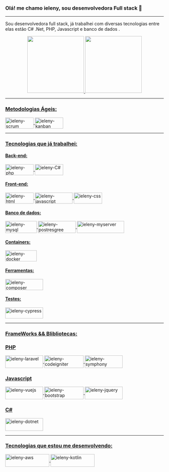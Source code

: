 ### Olá! me chamo ieleny, sou desenvolvedora Full stack 👋
<hr>

Sou desenvolvedora full stack, já trabalhei com diversas tecnologias entre elas estão C# .Net, PHP, Javascript e banco de dados .

<div align="center">
  <a href="https://github.com/ieleny">
  <img height="180em" src="https://github-readme-stats.vercel.app/api?username=ieleny&show_icons=true&theme=dracula&include_all_commits=true&count_private=true"/>
  <img height="180em" src="https://github-readme-stats.vercel.app/api/top-langs/?username=ieleny&layout=compact&langs_count=7&theme=dracula"/>
</div>

<hr>
  
### Metodologias Ágeis:
<img align="center" alt="ieleny-scrum" height="35" width="90" src="https://badgen.net/badge/icon/Scrum?icon=scrum&label">
<img align="center" alt="ieleny-kanban" height="35" width="90" src="https://badgen.net/badge/icon/Kanban?icon=kanban&label">
  
<hr>
  
### Tecnologias que já trabalhei: 
<div style="display: inline_block; ">
   
   #### Back-end:
   <img align="center" alt="ieleny-php" height="35" width="90" src="https://img.shields.io/badge/PHP-777BB4?style=for-the-badge&logo=php&logoColor=white">
   <img align="center" alt="ieleny-C#" height="35" width="90" src="https://img.shields.io/badge/C%23-239120?style=for-the-badge&logo=c-sharp&logoColor=white">
  
   #### Front-end:
   <img align="center" alt="ieleny-html" height="35" width="90" src="https://img.shields.io/badge/HTML5-E34F26?style=for-the-badge&logo=html5&logoColor=white">
   <img align="center" alt="ieleny-javascript" height="35" width="120" src="https://img.shields.io/badge/JavaScript-323330?style=for-the-badge&logo=javascript&logoColor=F7DF1E">
   <img align="center" alt="ieleny-css" height="35" width="90" src="https://img.shields.io/badge/CSS3-1572B6?style=for-the-badge&logo=css3&logoColor=white">
</div>
  
  #### Banco de dados:
  <img align="center" alt="ieleny-mysql" height="38" width="100" src="https://img.shields.io/badge/MySQL-005C84?style=for-the-badge&logo=mysql&logoColor=white">
  <img align="center" alt="ieleny-postresgree" height="38" width="120" src="https://img.shields.io/badge/PostgreSQL-316192?style=for-the-badge&logo=postgresql&logoColor=white">
    <img align="center" alt="ieleny-myserver" height="38" width="150" src="https://img.shields.io/badge/Microsoft%20SQL%20Server-CC2927?style=for-the-badge&logo=microsoft%20sql%20server&logoColor=white">
  
  #### Containers:
  <img align="center" alt="ieleny-docker" height="35" width="100" src="https://img.shields.io/badge/Docker-2CA5E0?style=for-the-badge&logo=docker&logoColor=white">
  
  #### Ferramentas:
  <img align="center" alt="ieleny-composer" height="35" width="120" src="https://img.shields.io/badge/Composer-885630?style=for-the-badge&logo=Composer&logoColor=white">
  
  #### Testes:
  <img align="center" alt="ieleny-cypress" height="35" width="120" src="https://img.shields.io/badge/Cypress-17202C?style=for-the-badge&logo=cypress&logoColor=white">
  

<hr>
  
### FrameWorks && Blibliotecas:
<div style="display: inline_block">
  
  ### PHP
  <img align="center" alt="ieleny-laravel" height="40" width="120" src="https://img.shields.io/badge/Laravel-FF2D20?style=for-the-badge&logo=laravel&logoColor=white">
  <img align="center" alt="ieleny-codeigniter" height="40" width="125" src="https://img.shields.io/badge/Codeigniter-EF4223?style=for-the-badge&logo=codeigniter&logoColor=white">
  <img align="center" alt="ieleny-symphony" height="40" width="120" src="https://img.shields.io/badge/Symfony-000000?style=for-the-badge&logo=Symfony&logoColor=white">
  
  ### Javascript
  <img align="center" alt="ieleny-vuejs" height="40" width="120" src="https://img.shields.io/badge/Vue.js-35495E?style=for-the-badge&logo=vue.js&logoColor=4FC08D">
  <img align="center" alt="ieleny-bootstrap" height="40" width="125" src="https://img.shields.io/badge/Bootstrap-563D7C?style=for-the-badge&logo=bootstrap&logoColor=white">
  <img align="center" alt="ieleny-jquery" height="40" width="120" src="https://img.shields.io/badge/jQuery-0769AD?style=for-the-badge&logo=jquery&logoColor=white">
  
  ### C#
  <img align="center" alt="ieleny-dotnet" height="40" width="120" src="https://img.shields.io/badge/.NET-5C2D91?style=for-the-badge&logo=.net&logoColor=white">

</div>
  
<hr>

 ### Tecnologias que estou me desenvolvendo:
 <img align="center" alt="ieleny-aws" height="40" width="140" src="https://img.shields.io/badge/Amazon_AWS-232F3E?style=for-the-badge&logo=amazon-aws&logoColor=white">
 <img align="center" alt="ieleny-kotlin" height="40" width="140" src="https://img.shields.io/badge/Kotlin-0095D5?&style=for-the-badge&logo=kotlin&logoColor=white">


